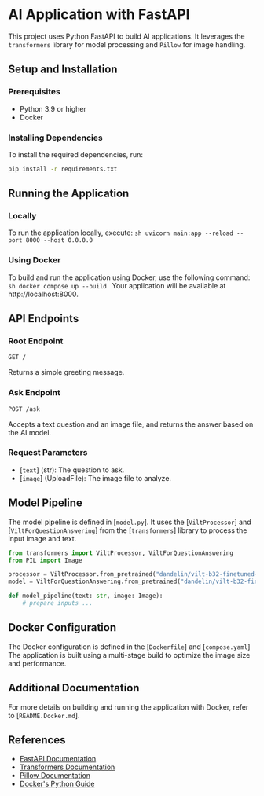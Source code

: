 # AI Application with FastAPI

This project uses Python FastAPI to build AI applications. It leverages the `transformers` library for model processing and `Pillow` for image handling.


## Setup and Installation

### Prerequisites

- Python 3.9 or higher
- Docker

### Installing Dependencies

To install the required dependencies, run:

```sh
pip install -r requirements.txt
```

## Running the Application
### Locally
To run the application locally, execute:
    ```sh
    uvicorn main:app --reload --port 8000 --host 0.0.0.0
    ```

### Using Docker
To build and run the application using Docker, use the following command:
    ```sh
    docker compose up --build
    ```
Your application will be available at http://localhost:8000.

## API Endpoints
### Root Endpoint

```sh
GET /
```
Returns a simple greeting message.

### Ask Endpoint

```sh
POST /ask
```
Accepts a text question and an image file, and returns the answer based on the AI model.

### Request Parameters

- [`text`] (str): The question to ask.
- [`image`] (UploadFile): The image file to analyze.

## Model Pipeline

The model pipeline is defined in [`model.py`]. It uses the [`ViltProcessor`] and [`ViltForQuestionAnswering`] from the [`transformers`] library to process the input image and text.

```py
from transformers import ViltProcessor, ViltForQuestionAnswering
from PIL import Image

processor = ViltProcessor.from_pretrained("dandelin/vilt-b32-finetuned-vqa")
model = ViltForQuestionAnswering.from_pretrained("dandelin/vilt-b32-finetuned-vqa")

def model_pipeline(text: str, image: Image):
    # prepare inputs ...
```

## Docker Configuration

The Docker configuration is defined in the [`Dockerfile`] and [`compose.yaml`] The application is built using a multi-stage build to optimize the image size and performance.

## Additional Documentation

For more details on building and running the application with Docker, refer to [`README.Docker.md`].

## References

- [FastAPI Documentation](https://fastapi.tiangolo.com/)
- [Transformers Documentation](https://huggingface.co/transformers/)
- [Pillow Documentation](https://pillow.readthedocs.io/)
- [Docker's Python Guide](https://docs.docker.com/language/python/)
```
